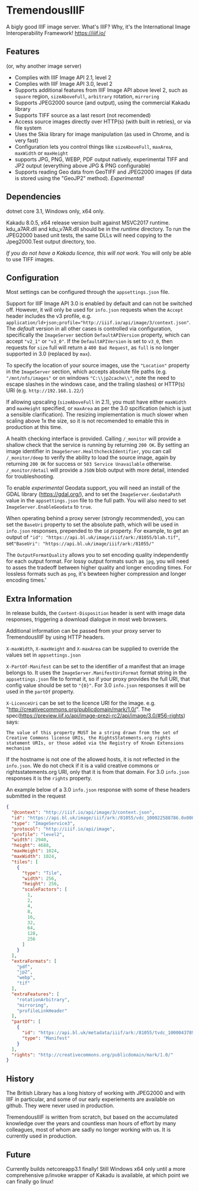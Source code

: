 # TremendousIIIF

A bigly good IIIF image server. What's IIIF? Why, it's the International Image Interoperability Framework! https://iiif.io/

## Features

(or, why another image server)

- Complies with IIIF Image API 2.1, level 2
- Complies with IIIF Image API 3.0, level 2
- Supports additional features from IIIF Image API above level 2, such as `square` region, `sizeAboveFull`, `arbitrary` rotation, `mirroring`
- Supports JPEG2000 source (and output), using the commercial Kakadu library 
- Supports TIFF source as a last resort (not recomended)
- Access source images directly over HTTP(s) (with built in retries), or via file system
- Uses the Skia library for image manipulation (as used in Chrome, and is very fast)
- Configuration lets you control things like `sizeAboveFull`, `maxArea`, `maxWidth` or `maxHeight`
- supports JPG, PNG, WEBP, PDF output natively, experimental TIFF and JP2 output (everything above JPG & PNG configurable)
- Supports reading Geo data from GeoTIFF and JPEG2000 images (if data is stored using the "GeoJP2" method). *Experimental!*

## Dependencies

dotnet core 3.1, Windows only, x64 only.

Kakadu 8.0.5, x64 release version built against MSVC2017 runtime. kdu_a7AR.dll and kdu_v7AR.dll should be in the *runtime* directory. To run the JPEG2000 based unit tests, the same DLLs will need copying to the Jpeg2000.Test output directory, too.

*If you do not have a Kakadu licence, this will not work*. You will only be able to use TIFF images.

## Configuration

Most settings can be configured through the `appsettings.json` file.

Support for IIIF Image API 3.0 is enabled by default and can not be switched off. However, it will only be used for `info.json` requests when the `Accept` header includes the v3 profile, e.g. `application/ld+json;profile="http://iiif.io/api/image/3/context.json"`. The _default_ version in all other cases is controlled via configuration, specifically the `ImageServer` section `DefaultAPIVersion` property, which can accept `"v2_1"` or `"v3_0"`. If the `DefaultAPIVersion` is set to `v3_0`, then requests for `size` full will return a `400 Bad Request`, as `full` is no longer supported in 3.0 (replaced by `max`).

To specify the location of your source images, use the `"Location"` property in the `ImageServer` section, which accepts absolute file paths (e.g. `"/mnt/nfs/images"` or on windows `"C:\\jp2cache\\"`, note the need to escape slashes in the windows case, and the trailing slashes) or HTTP(s) URI (e.g. `http://192.168.1.22/`)

If allowing upscaling (`sizeAboveFull` in 2.1), you must have either `maxWidth` and `maxHeight` specified, or `maxArea` as per the 3.0 spcification (which is just a sensible clarification). The resizing implementation is much slower when scaling above 1x the size, so it is not recomended to emable this in production at this time.

A health checking interface is provided. Calling `/_monitor` will provide a shallow check that the service is running by returning `200 OK`. By setting an image identifier in `ImageServer.HealthcheckIdentifier`, you can call `/_monitor/deep` to verify the ability to load the source image, again by returning `200 OK` for success or `503 Service Unavailable` otherwise. `/_monitor/detail` will provide a `JSON` blob output with more detail, intended for troubleshooting.

To enable *experimental* Geodata support, you will need an install of the GDAL library (https://gdal.org/), and to set the `ImageServer.GeoDataPath` value in the `appsettings.json` file to the full path. You will also need to set `ImageServer.EnableGeodata` to `true`.

When operating behind a proxy server (strongly recommended), you can set the `BaseUri` property to set the absolute path, which will be used in `info.json` responses, prepended to the `id` property. For example, to get an output of  `"id": "https://api.bl.uk/image/iiif/ark:/81055/blah.tif"`, set`"BaseUri": "https://api.bl.uk/image/iiif/ark:/81055/"` 

The `OutputFormatQuality` allows you to set encoding quality independently for each output format. For lossy output formats such as `jpg`, you will need to asses the tradeoff between higher quality and longer encoding times. For lossless formats such as `png`, it's bewteen higher compression and longer encoding times.'

## Extra Information

In release builds, the `Content-Disposition` header is sent with image data responses, triggering a download dialogue in most web browsers.

Additional information can be passed from your proxy server to TremendousIIIF by using HTTP headers. 

`X-maxWidth`, `X-maxHeight` and `X-maxArea` can be supplied to override the values set in `appsettings.json`

`X-PartOf-Manifest` can be set to the identifier of a manifest that an image belongs to. It uses the `ImageServer.ManifestUriFormat` format string in the `appsettings.json` file to format it, so if your proxy provides the full URI, that config value should be set to `"{0}"`.
For 3.0 `info.json` responses it will be used in the `partOf` property.

`X-LicenceUri` can be set to the licence URI for the image. e.g. "http://creativecommons.org/publicdomain/mark/1.0/". The spec(https://preview.iiif.io/api/image-prezi-rc2/api/image/3.0/#56-rights) says:

	The value of this property MUST be a string drawn from the set of Creative Commons license URIs, the RightsStatements.org rights statement URIs, or those added via the Registry of Known Extensions mechanism

If the hostname is not one of the allowed hosts, it is not reflected in the `info.json`. We do not check if it is a valid creative commons or rightsstatements.org URI, only that it is from that domain. For 3.0 `info.json` responses it is the `rights` property.

An example below of a 3.0 `info.json` response with some of these headers submitted in the request

```json
{
  "@context": "http://iiif.io/api/image/3/context.json",
  "id": "https://api.bl.uk/image/iiif/ark:/81055/vdc_100022588786.0x000003",
  "type": "ImageService3",
  "protocol": "http://iiif.io/api/image",
  "profile": "level2",
  "width": 2940,
  "height": 4688,
  "maxHeight": 1024,
  "maxWidth": 1024,
  "tiles": [
    {
      "type": "Tile",
      "width": 256,
      "height": 256,
      "scaleFactors": [
        1,
        2,
        4,
        8,
        16,
        32,
        64,
        128,
        256
      ]
    }
  ],
  "extraFormats": [
    "pdf",
    "jp2",
    "webp",
    "tif"
  ],
  "extraFeatures": [
    "rotationArbitrary",
    "mirroring",
    "profileLinkHeader"
  ],
  "partOf": [
    {
      "id": "https://api.bl.uk/metadata/iiif/ark:/81055/tvdc_100004378907.0x000001/manifest.json",
      "type": "Manifest"
    }
  ],
  "rights": "http://creativecommons.org/publicdomain/mark/1.0/"
}
```

## History

The British Library has a long history of working with JPEG2000 and with IIIF in particular, and some of our early experiements are available on github. They were never used in production.

TremendousIIIF is written from scratch, but based on the accumulated knowledge over the years and countless man hours of effort by many colleagues, most of whom are sadly no longer working with us. It is currently used in production.

## Future

Currently builds netcoreapp3.1 finally! Still Windows x64 only until a more comprehensive p/invoke wrapper of Kakadu is available, at which point we can finally go linux!
